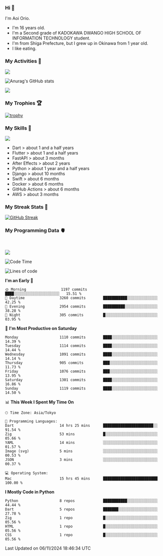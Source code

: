  ### Hi 🍳
I'm Aoi Orio.
- I'm 16 years old.
- I'm a Second grade of KADOKAWA DWANGO HIGH SCHOOL OF INFORMATION TECHNOLOGY student.
- I'm from Shiga Prefecture, but I grew up in Okinawa from 1 year old.
- I like eating.
<!--
**aoiorio/aoiorio** is a ✨ _special_ ✨ repository because its `README.md` (this file) appears on your GitHub profile.

Here are some ideas to get you started:

- 🔭 I’m currently working on study everything...
- 🌱 I’m currently learning Flutter...
- 👯 I’m looking to collaborate on someone and everybody...
- 🤔  I eat sweet potato every after noon...
- 💬 Ask me about video edit ...
- 📫 How to reach me: I just talking about yogurt...
- 😄 Pronoun: please call me Aoi and my English name is Atom....
- 🫥 Favorite singer is Justin bieber and Lis Nas X....⏰
- 🍔 I like to eat sandwiches for lunch.
- 🌈 I'm so hungry.
- 🥪 I like to eat bread crusts.
- 🍩 My favorite food is 🍿, 🍞, 🍠, 🥞, 🍕, 🍫, 🍎, 🍬, 🧋, 🍣, 🥟 
- 🤩 I can do 🎬, 🏐, 🏓, 🏸, 🏊, 🏖️,
- 🍭 I want to 🏹, 💘, 🃏, 🏀, 🧩, 🎧, 💻, ☂️, 🐷, 🍞
- 🍕 I like 🍠, 🍿, 🍣, 🏐, 🎬, ✈️, 💻, 💰, ✏️, 🎂, 🥪, 🍙, ☕️, 🏓, 🎧, 🧩, 🏸, 🏖️, 🛏️, ❤️, 🃏, 🇺🇸, ●, 🧇 , 💽, 🍔, 🍙
- 🧋 I don't like 📲, ⏰, 🧭, ⏳, 🔪, 🪬, 🚰, 💊, 🍿, 🍭, something so much more

- ⚡ Fun fact: power...
-->
<!-- - [![trophy](https://github-profile-trophy.vercel.app/?username=aoiorio=dark)](https://github.com/ryo-ma/github-profile-trophy)  -->

### My Activities 🫠
![](http://github-profile-summary-cards.vercel.app/api/cards/profile-details?username=aoiorio&theme=zenburn)


![Anurag's GitHub stats](https://github-readme-stats.vercel.app/api?username=aoiorio&show_icons=true&theme=dracula)

![](http://github-profile-summary-cards.vercel.app/api/cards/most-commit-language?username=aoiorio&theme=zenburn)

### My Trophies 🏆
[![trophy](https://github-profile-trophy.vercel.app/?username=aoiorio&theme=onedark)](https://github.com/ryo-ma/github-profile-trophy)

### My Skills 🔫


<a href="https://skillicons.dev">
  <img src="https://skillicons.dev/icons?i=dart,flutter,fastapi,ae,py,django,swift,docker,githubactions,aws" />
</a>

- Dart > about 1 and a half years
- Flutter > about 1 and a half years
- FastAPI > about 3 months
- After Effects > about 2 years
- Python > about 1 year and a half years
- Django > about 10 months
- Swift > about 6 months
- Docker > about 6 months
- GitHub Actions > about 6 months
- AWS > about 3 months

### My Streak Stats 🦄
[![GitHub Streak](http://github-readme-streak-stats.herokuapp.com?user=aoiorio&theme=dracula)](https://git.io/streak-stats)

### My Programming Data 🫀

<br>

![](https://komarev.com/ghpvc/?username=aoiorio&abbreviated=true)
<!--START_SECTION:waka-->
![Code Time](http://img.shields.io/badge/Code%20Time-453%20hrs%2010%20mins-blue)

![Lines of code](https://img.shields.io/badge/From%20Hello%20World%20I%27ve%20Written-11.3%20million%20lines%20of%20code-blue)

**I'm an Early 🐤** 

```text
🌞 Morning                1197 commits        ████░░░░░░░░░░░░░░░░░░░░░   15.51 % 
🌆 Daytime                3260 commits        ███████████░░░░░░░░░░░░░░   42.25 % 
🌃 Evening                2954 commits        ██████████░░░░░░░░░░░░░░░   38.28 % 
🌙 Night                  305 commits         █░░░░░░░░░░░░░░░░░░░░░░░░   03.95 % 
```
📅 **I'm Most Productive on Saturday** 

```text
Monday                   1110 commits        ████░░░░░░░░░░░░░░░░░░░░░   14.39 % 
Tuesday                  1114 commits        ████░░░░░░░░░░░░░░░░░░░░░   14.44 % 
Wednesday                1091 commits        ████░░░░░░░░░░░░░░░░░░░░░   14.14 % 
Thursday                 905 commits         ███░░░░░░░░░░░░░░░░░░░░░░   11.73 % 
Friday                   1076 commits        ███░░░░░░░░░░░░░░░░░░░░░░   13.95 % 
Saturday                 1301 commits        ████░░░░░░░░░░░░░░░░░░░░░   16.86 % 
Sunday                   1119 commits        ████░░░░░░░░░░░░░░░░░░░░░   14.50 % 
```


📊 **This Week I Spent My Time On** 

```text
🕑︎ Time Zone: Asia/Tokyo

💬 Programming Languages: 
Dart                     14 hrs 25 mins      ███████████████████████░░   91.54 % 
Zig                      53 mins             █░░░░░░░░░░░░░░░░░░░░░░░░   05.66 % 
YAML                     14 mins             ░░░░░░░░░░░░░░░░░░░░░░░░░   01.57 % 
Image (svg)              5 mins              ░░░░░░░░░░░░░░░░░░░░░░░░░   00.53 % 
JSON                     3 mins              ░░░░░░░░░░░░░░░░░░░░░░░░░   00.37 % 

💻 Operating System: 
Mac                      15 hrs 45 mins      █████████████████████████   100.00 % 
```

**I Mostly Code in Python** 

```text
Python                   8 repos             ███████████░░░░░░░░░░░░░░   44.44 % 
Dart                     5 repos             ███████░░░░░░░░░░░░░░░░░░   27.78 % 
Zig                      1 repo              █░░░░░░░░░░░░░░░░░░░░░░░░   05.56 % 
HTML                     1 repo              █░░░░░░░░░░░░░░░░░░░░░░░░   05.56 % 
CSS                      1 repo              █░░░░░░░░░░░░░░░░░░░░░░░░   05.56 % 
```




 Last Updated on 06/11/2024 18:46:34 UTC
<!--END_SECTION:waka-->
